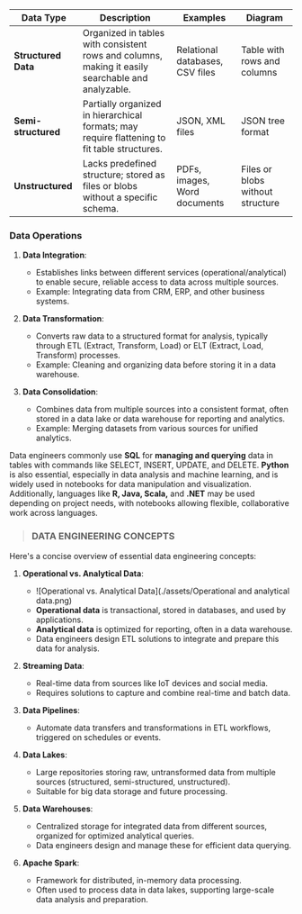 | **Data Type**       | **Description**                                                                                   | **Examples**                          | **Diagram**                        |
|---------------------|---------------------------------------------------------------------------------------------------|---------------------------------------|------------------------------------|
| **Structured Data** | Organized in tables with consistent rows and columns, making it easily searchable and analyzable. | Relational databases, CSV files       | Table with rows and columns        |
| **Semi-structured** | Partially organized in hierarchical formats; may require flattening to fit table structures.      | JSON, XML files                       | JSON tree format                   |
| **Unstructured**    | Lacks predefined structure; stored as files or blobs without a specific schema.                   | PDFs, images, Word documents          | Files or blobs without structure    |

### Data Operations
1. **Data Integration**: 
   - Establishes links between different services (operational/analytical) to enable secure, reliable access to data across multiple sources.
   - Example: Integrating data from CRM, ERP, and other business systems.

2. **Data Transformation**: 
   - Converts raw data to a structured format for analysis, typically through ETL (Extract, Transform, Load) or ELT (Extract, Load, Transform) processes.
   - Example: Cleaning and organizing data before storing it in a data warehouse.

3. **Data Consolidation**: 
   - Combines data from multiple sources into a consistent format, often stored in a data lake or data warehouse for reporting and analytics.
   - Example: Merging datasets from various sources for unified analytics.

Data engineers commonly use **SQL** for **managing and querying** data in tables with commands like SELECT, INSERT, UPDATE, and DELETE. **Python** is also essential, especially in data analysis and machine learning, and is widely used in notebooks for data manipulation and visualization. Additionally, languages like **R, Java, Scala,** and **.NET** may be used depending on project needs, with notebooks allowing flexible, collaborative work across languages.

> ### DATA ENGINEERING CONCEPTS

Here's a concise overview of essential data engineering concepts:

1. **Operational vs. Analytical Data**: 
   - ![Operational vs. Analytical Data](./assets/Operational and analytical data.png)
   - **Operational data** is transactional, stored in databases, and used by applications.
   - **Analytical data** is optimized for reporting, often in a data warehouse.
   - Data engineers design ETL solutions to integrate and prepare this data for analysis.

2. **Streaming Data**:
   - Real-time data from sources like IoT devices and social media.
   - Requires solutions to capture and combine real-time and batch data.

3. **Data Pipelines**:
   - Automate data transfers and transformations in ETL workflows, triggered on schedules or events.

4. **Data Lakes**:
   - Large repositories storing raw, untransformed data from multiple sources (structured, semi-structured, unstructured).
   - Suitable for big data storage and future processing.

5. **Data Warehouses**:
   - Centralized storage for integrated data from different sources, organized for optimized analytical queries.
   - Data engineers design and manage these for efficient data querying.

6. **Apache Spark**:
   - Framework for distributed, in-memory data processing.
   - Often used to process data in data lakes, supporting large-scale data analysis and preparation.
